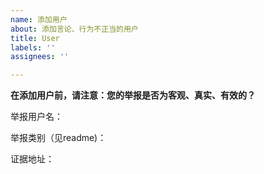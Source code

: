```yaml
---
name: 添加用户
about: 添加言论、行为不正当的用户
title: User
labels: ''
assignees: ''

---
```


**在添加用户前，请注意：您的举报是否为客观、真实、有效的？**

举报用户名：

举报类别（见readme)：

证据地址：
